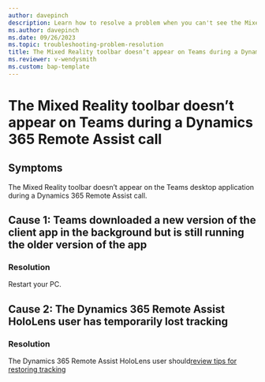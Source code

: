```yaml
---
author: davepinch
description: Learn how to resolve a problem when you can't see the Mixed Reality toolbar on the Teams desktop during a Dynamics 365 Remote Assist call
ms.author: davepinch
ms.date: 09/26/2023
ms.topic: troubleshooting-problem-resolution
title: The Mixed Reality toolbar doesn’t appear on Teams during a Dynamics 365 Remote Assist call
ms.reviewer: v-wendysmith
ms.custom: bap-template
---
```


# The Mixed Reality toolbar doesn’t appear on Teams during a Dynamics 365 Remote Assist call

## Symptoms

The Mixed Reality toolbar doesn’t appear on the Teams desktop application during a Dynamics 365 Remote Assist call.

## Cause 1: Teams downloaded a new version of the client app in the background but is still running the older version of the app

### Resolution

Restart your PC.

## Cause 2: The Dynamics 365 Remote Assist HoloLens user has temporarily lost tracking

### Resolution

The Dynamics 365 Remote Assist HoloLens user should[review tips for restoring tracking](mobile-app/mobile-tutorial#what-happens-if-the-app-loses-tracking)
